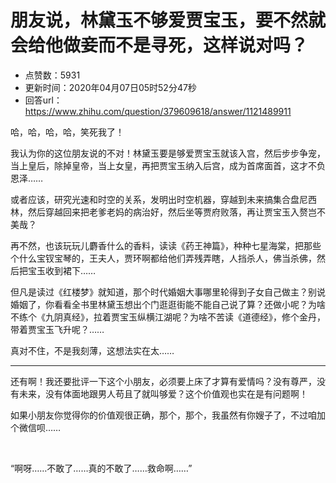 # 朋友说，林黛玉不够爱贾宝玉，要不然就会给他做妾而不是寻死，这样说对吗？
- 点赞数：5931
- 更新时间：2020年04月07日05时52分47秒
- 回答url：https://www.zhihu.com/question/379609618/answer/1121489911
<body>
 <p data-pid="ezoYuxuq">哈，哈，哈，哈，笑死我了！</p>
 <p data-pid="ho6Jttke">我认为你的这位朋友说的不对！林黛玉要是够爱贾宝玉就该入宫，然后步步争宠，当上皇后，除掉皇帝，当上女皇，再把贾宝玉纳入后宫，成为首席面首，这才不负恩泽……</p>
 <p data-pid="cv_qmuH9">或者应该，研究光速和时空的关系，发明出时空机器，穿越到未来搞集合盘尼西林，然后穿越回来把老爹老妈的病治好，然后坐等贾府败落，再让贾宝玉入赘岂不美哉？</p>
 <p data-pid="etcyPFUZ">再不然，也该玩玩儿麝香什么的香料，读读《药王神篇》，种种七星海棠，把那些个什么宝钗宝琴的，王夫人，贾环啊都给他们弄残弄瞎，人挡杀人，佛当杀佛，然后把宝玉收到裙下……</p>
 <p data-pid="nG47NcLV">但凡是读过《红楼梦》就知道，那个时代婚姻大事哪里轮得到子女自己做主？别说婚姻了，你看看全书里林黛玉想出个门逛逛街能不能自己说了算？还做小呢？为啥不练个《九阴真经》，拉着贾宝玉纵横江湖呢？为啥不苦读《道德经》，修个金丹，带着贾宝玉飞升呢？……</p>
 <p data-pid="4aDc8eFe">真对不住，不是我刻薄，这想法实在太……</p>
 <hr>
 <p data-pid="PBuEVmqN">还有啊！我还要批评一下这个小朋友，必须要上床了才算有爱情吗？没有尊严，没有未来，没有体面地跟男人苟且了就叫够爱？这个价值观也实在是有问题啊！</p>
 <p data-pid="g2TnIu8K">如果小朋友你觉得你的价值观很正确，那个，那个，我虽然有你嫂子了，不过咱加个微信呗……</p>
 <p class="ztext-empty-paragraph"><br></p>
 <p data-pid="dmt4BQPt">“啊呀……不敢了……真的不敢了……救命啊……”</p>
 <p></p>
</body>